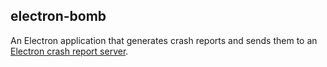 ## electron-bomb

An Electron application that generates crash reports and sends them to an
[Electron crash report server].

[electron crash report server]: https://immense-wildwood-62987.herokuapp.com/
